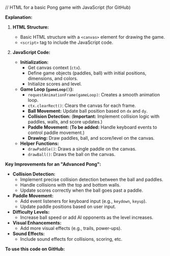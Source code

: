 // HTML for a basic Pong game with JavaScript (for GitHub)

<!DOCTYPE html>
<html>
<head>
  <title>Advanced Pong</title>
  <style>
    body {
      overflow: hidden; /* Hide scrollbars */
      margin: 0;
    }
    canvas {
      background-color: #000;
    }
  </style>
</head>
<body>
  <canvas id="gameCanvas"></canvas>
  <script>
    const canvas = document.getElementById('gameCanvas');
    const ctx = canvas.getContext('2d');
    const canvasWidth = 800;
    const canvasHeight = 600;
    canvas.width = canvasWidth;
    canvas.height = canvasHeight;

    // Paddle A
    const paddleA = {
      x: 10,
      y: canvasHeight / 2 - 50,
      width: 10,
      height: 100,
      color: 'white'
    };

    // Paddle B
    const paddleB = {
      x: canvasWidth - 20,
      y: canvasHeight / 2 - 50,
      width: 10,
      height: 100,
      color: 'white'
    };

    // Ball
    const ball = {
      x: canvasWidth / 2,
      y: canvasHeight / 2,
      radius: 10,
      speed: 5,
      dx: 5,
      dy: 5,
      color: 'white'
    };

    // Score
    let scoreA = 0;
    let scoreB = 0;
    let level = 1;

    // Game loop
    function gameLoop() {
      requestAnimationFrame(gameLoop);
      ctx.clearRect(0, 0, canvasWidth, canvasHeight);

      // Move ball
      ball.x += ball.dx;
      ball.y += ball.dy;

      // Ball collisions
      // ... (Collision detection logic - see below)

      // Paddle movement (using keyboard events - not included here)
      // ...

      // Draw objects
      drawPaddle(paddleA);
      drawPaddle(paddleB);
      drawBall(ball);

      // Draw score and level
      ctx.font = '24px Arial';
      ctx.fillStyle = 'white';
      ctx.textAlign = 'center';
      ctx.fillText(`Player A: ${scoreA}  Player B: ${scoreB}  Level: ${level}`, canvasWidth / 2, 30);
    }

    // Helper functions
    function drawPaddle(paddle) {
      ctx.fillStyle = paddle.color;
      ctx.fillRect(paddle.x, paddle.y, paddle.width, paddle.height);
    }

    function drawBall(ball) {
      ctx.fillStyle = ball.color;
      ctx.beginPath();
      ctx.arc(ball.x, ball.y, ball.radius, 0, Math.PI * 2);
      ctx.fill();
    }

    // ... (Add collision detection logic, keyboard event listeners, difficulty increase on level up, etc.)

    gameLoop();
  </script>
</body>
</html>

**Explanation:**

1. **HTML Structure:**
   - Basic HTML structure with a `<canvas>` element for drawing the game.
   - `<script>` tag to include the JavaScript code.

2. **JavaScript Code:**
   - **Initialization:**
     - Get canvas context (`ctx`).
     - Define game objects (paddles, ball) with initial positions, dimensions, and colors.
     - Initialize scores and level.
   - **Game Loop (`gameLoop()`):**
     - `requestAnimationFrame(gameLoop)`: Creates a smooth animation loop.
     - `ctx.clearRect()`: Clears the canvas for each frame.
     - **Ball Movement:** Update ball position based on `dx` and `dy`.
     - **Collision Detection:** (**Important:** Implement collision logic with paddles, walls, and score updates.)
     - **Paddle Movement:** (**To be added:** Handle keyboard events to control paddle movement.)
     - **Drawing:** Draw paddles, ball, and score/level on the canvas.
   - **Helper Functions:**
     - `drawPaddle()`: Draws a single paddle on the canvas.
     - `drawBall()`: Draws the ball on the canvas.

**Key Improvements for an "Advanced Pong":**

- **Collision Detection:**
   - Implement precise collision detection between the ball and paddles.
   - Handle collisions with the top and bottom walls.
   - Update scores correctly when the ball goes past a paddle.
- **Paddle Movement:**
   - Add event listeners for keyboard input (e.g., `keydown`, `keyup`).
   - Update paddle positions based on user input.
- **Difficulty Levels:**
   - Increase ball speed or add AI opponents as the level increases.
- **Visual Enhancements:**
   - Add more visual effects (e.g., trails, power-ups).
- **Sound Effects:**
   - Include sound effects for collisions, scoring, etc.

**To use this code on GitHub:**
